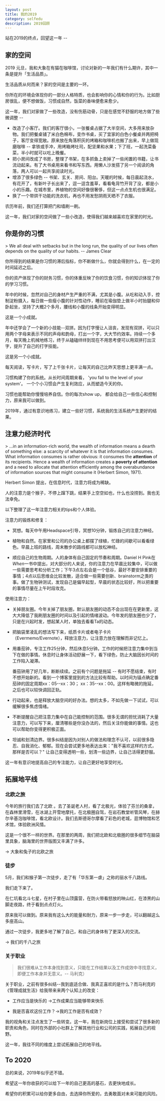 ```yaml
---
layout: post
title: 我的2019 
category: selfedu
description: 2019回顾
---
```


站在2019的终点，回望这一年 --

## 家的空间

2019 元旦，我和大象在有猫在咖啡馆，讨论对新的一年我们有什么期许，其中一条是提升「生活品质」。

生活品质从何而来？家的空间是主要的一环。

你所在的环境会体现你的一部分人格特质，也会影响你的心情和你的行为。比如厨房很乱，便不想做饭，习惯成自然，饭菜的香味便愈来愈少。

这一年，我们对家做了一些改造，没有伤筋动骨，只是在感觉不舒服的地方做了些微调整 --

- 改造了小客厅。我们的客厅很小，一张餐桌占据了大半空间，大多用来放杂物。我们把餐桌铺了米白色棉布，变作书桌，买了宜家的白色小餐桌并两把椅子，客厅变得宽敞。原来放在角落积灰的烤箱和咖啡机也搬了出来，早上做现磨咖啡 -- 拿铁或手冲，用烤箱烤吐司，配坚果和水果；下了班，一起洗菜备菜，半小时就可以吃上晚餐。
- 把小房间改成了书房，整理了书架，在多抓鱼上卖掉了一些闲置的书籍，让书流动起来。有了大书桌用来看书和写东西。用懒人沙发搭了另一个阅读的角落，两人可以一起共享阅读时光。
- 增添了很多绿色 -- 书架、玄关、房间、阳台。天暖的时候，每日晨起浇水，有花开了，有新叶子长出来了，逗一逗含羞草，看看龟背竹开背了没，都是小小的乐趣。在城市里，养植物的空间好像很奢侈，但这一点点生机也很满足。
- 换了一个带烘干功能的洗衣机，再也不用发愁阴雨天晒不了衣服。


农历年前，我们还打算把门和墙刷一刷。

这一年，我们对家的空间做了一些小改造，使得我们越来越喜欢在家里的时光。

## 你是你的习惯

\> We all deal with setbacks but in the long run, the quality of our lives often depends on the quality of our habits. -- James Clear

你所得到的结果是你习惯的滞后指标，你不断做什么，你就会得到什么，在一定的时间延迟之后。

你的资产体现了你的财务习惯，你的体重反映了你的饮食习惯，你的知识体现了你的学习习惯。

年中的时候，忽然对自己的身材产生严重的不满，尤其是小腹。从吃和动入手，控制淀粉摄入，每日做一些瘦小腹的针对性动作，睡前在瑜伽垫上做半小时抬腿和仰卧起坐，坚持了大概2个多月，腰线和小腹的线条开始变得明显。

这是一个小成就。

年中还学会了一个新的小技能--双拼。因为打字慢让人沮丧，发现有双拼，可以只用两个字母来表示不同的声母和韵母，打出一个字，大大节约效率。持续一个多月，每天晚上机械地练习，终于从磕磕绊绊到现在不用思考便可以用双拼打出汉字，提升了自己的打字技能。

这是另一个小成就。

每天阅读，写卡片，写了上千张卡片，让每天的自己比昨天思想上更丰满一点。

习惯构建了你的系统。从长时间周期来看， 'you fall to the level of your system'。 一个个小习惯会产生复利效应，从而塑造今天的你。

习惯也能帮助你慢慢培养自信。你的每次show up， 都会给自己一些信心和控制力，原来我可以做到。

2019年，通过有意识地练习，建立一些好习惯，系统我的生活系统产生更好的结果。

## 注意力经济时代

\> ...in an information-rich world, the wealth of information means a dearth of something else: a scarcity of whatever it is that information consumes. What information consumes is rather obvious: it consumes the **attention** of its recipients. Hence a wealth of information creates a **poverty of attention** and a need to allocate that attention efficiently among the overabundance of information sources that might consume it (Herbert Simon, 1971). 

Herbert Simon 提出，在信息时代，注意力将成为稀缺。

人的注意力是个猴子，不停上蹿下跳，结果手上空空如也，什么也没捞到。我也无法幸免。

以下整理了这一年注意力相关的tips和个人体验。

注意力的锻炼和修复： 

- 冥想。每天中午用Headspace引导，冥想10分钟，锻炼自己的注意力神经。

- 植物和自然。在家里和公司的办公桌上都摆了绿植，忙碌的间歇可以看看绿色。早晨上班的路线，周末散步的路线都可以放松神经。

- 顺应自己的生物周期。人的身体有自己固定的节奏和周期。Daniel H Pink在*When*一书中提出，对大部分的人来说，你的注意力在早晨比较集中，可以做一些需要思考和分析工作；下午3点左右会是一个低谷，最好不要安排重要的事情；4点以后思维会比较发散，适合做一些需要创新、brainstorm之类的事。做了生物钟测试，发现自己是偏早起型，早晨的状态比较好，所以把重要的事情尽量在上午时段攻克。

使用注意力：

- 关掉朋友圈。今年关掉了朋友圈，默认朋友圈的动态不会出现在在更新里，这大大降低了我刷朋友圈的时间以及引起的情绪波动。今年发的朋友圈也少了，只是在兴起时发，想起某人时，单独去看看Ta的动态。

- 把脑袋里凌乱的想法写下来，纸质卡片或者电子卡片（Evermemo/Evernote），释放注意力，让注意力放在理解而非记忆上。

- 用番茄钟，专注工作25分钟，然后休息5分钟。工作的时候把注意力集中到当下在做的事情。休息时让身体活动舒展一下，看下绿色，防止大脑因长时间的工作陷入凝滞。

  番茄钟用了好几年，断断续续。之前有个问题是拖延 -- 有时不愿结束，有时不想开始新的。看到一个博客里提到的方法比较有帮助。以时间为锚点确定番茄钟的固定周期xx：05--xx：30； xx：35--xx：00。这样有略微的拖延，之后也可以较快调回正轨。
  
- 行动起来，也是释放大脑空间的好办法。想的太多，不如先做一下试试，可以缓解很多焦虑情绪。

- 不断提醒自己把注意力集中在自己能控制的范围。很多无谓的担忧消耗了大量注意力，可以写下来，厘清哪些是你没办法的，然后关注你能做的事情。这也可以帮助你变得更积极正面。

- 坦诚和划清边界。很多纠结是因为对别人的做法和理念不认可，以前很多隐忍、自我消化、郁郁。现在会尝试更多地表达出来："我不喜欢这样的方式，那样是否可以？" 让自己变得透明一些，划清一些边界，让自己活得更舒服。

这一年有意识地提高自己的专注能力，让自己更好地享受时光。

## 拓展地平线

### 北欧之旅

今年的旅行我们去了北欧 。去了圣诞老人村，看了北极光，体验了芬兰的桑拿，在森林里滑雪，在冰湖上开雪地摩托，在北极圈自驾，在岩石教堂听管风琴，在赫尔辛基泡咖啡馆，看北欧设计。我们去斯德哥尔摩看了彩色的老城，逛博物馆和艺术馆，体验欧洲风情。

这是一个很不一样的世界。在那里的两周，我们把北欧和北极圈的很多细节在脑袋里具象，脑海里的世界版图又丰满了许多。

-> 大象和兔子的北欧之旅

### 徒步

5月，我们和猴子第一次徒步，走了有「华东第一虐」之称的丽水千八路线。

我们走下来了。

在仁坑看北斗七星，在村子里在山顶露营，在防火带看怒放的映山红，在漆黑的山脚走夜路，终于看到点点灯火。

原来我可以做到。原来我有这么大的能量和耐力，原来一步一步走，可以翻越这么多座高山。

通过一次徒步，我更多地了解了自己，和自己的身体有了更深入的交流。

-> 我们的千八之旅

### 关于职业

> 我们很难从工作本身找到意义，只能在工作结果以及工作成效中寻找意义，即便工作本身并无意义。-- 马利克）

关于职业，之前有很多纠结--我到底适合做、我真正喜欢的是什么？而马利克的《管理成就生活》给我带来来两个认知上的改变：

- 工作应当是快乐的 ->工作成果应当能够带来快乐

- 我是否喜欢这份工作？->我的工作是否有成效？

我的视角和关注点发生了一些转变。这一年，我在新岗位上接受和尝试了很多新的职责和角色，同时在外部的小社群上了解其他行业和公司的实践，拓展自己的视野。

这一年，我往不同的维度上尝试拓展自己的地平线。

## To 2020 

总的来说，2019年似乎还不错。

希望这一年你收获的可以给下一年的自己更高的基石，去更快地成长。

希望你的积累可以给你更多自由，去选择你所爱的，去勇敢面对未来可能的风险。
